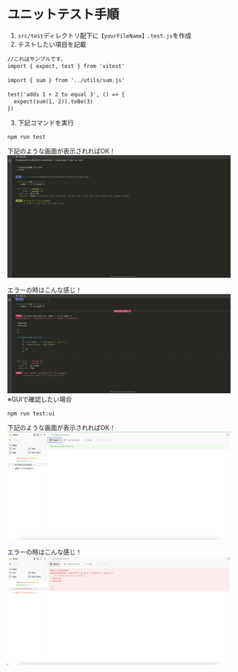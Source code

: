 # ユニットテスト手順

1. `src/test`ディレクトリ配下に`【yourFileName】.test.js`を作成
2. テストしたい項目を記載
```
//これはサンプルです。
import { expect, test } from 'vitest'

import { sum } from '../utils/sum.js'

test('adds 1 + 2 to equal 3', () => {
  expect(sum(1, 2)).toBe(3)
})

```
3. 下記コマンドを実行
```
npm run test
```
下記のような画面が表示されればOK！
![](../public/images/document/vitestci.png)

エラーの時はこんな感じ！
![](../public/images/document/vitesterror.png)
※GUIで確認したい場合
```
npm run test:ui
```

下記のような画面が表示されればOK！
![](../public/images/document/vitestui.png)

エラーの時はこんな感じ！
![](../public/images/document/vitestuierror.png)
